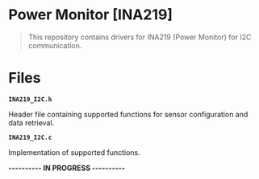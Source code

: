 # Power Monitor [INA219]

> This repository contains drivers for INA219 (Power Monitor) for I2C communication.

# Files
**`INA219_I2C.h`**
<p>Header file containing supported functions for sensor configuration and data retrieval. 

**`INA219_I2C.c`**
<p> Implementation of supported functions.

**---------- IN PROGRESS ----------**
